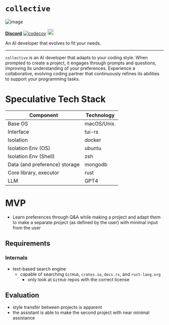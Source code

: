 # `collective`

![image](https://user-images.githubusercontent.com/7644264/232349641-ee3ae8f1-4a4b-4b83-ac8d-b00cda46931d.png)

[**Discord**](https://discord.gg/CzeXcYU8nC)
[![codecov](https://codecov.io/github/getcollective-ai/collective/branch/main/graph/badge.svg?token=C7HBZAAX3B)](https://app.codecov.io/gh/getcollective-ai/collective)
[<img alt="build status" src="https://img.shields.io/github/actions/workflow/status/getcollective-ai/collective/rust-test.yml?branch=main&style=for-the-badge" height="20">](https://github.com/getcollective-ai/collective/actions?query=branch%3Amain)


An AI developer that evolves to fit your needs.

---
`collective` is an AI developer that adapts to your coding style.
When prompted to create a project, it engages through prompts and questions, improving
its understanding of
your preferences. Experience a collaborative, evolving coding partner that continuously refines its abilities to support
your programming tasks.

# Speculative Tech Stack

| Component                     | Technology  |
 |-------------------------------|-------------|
| Base OS                       | macOS/Unix. |
| Interface                     | tui-rs      |
| Isolation                     | docker      |
| Isolation Env (OS)            | ubuntu      |
| Isolation Env (Shell)         | zsh         |
| Data (and preference) storage | mongodb     |
| Core library, executor        | rust        |
| LLM                           | GPT4        |

# MVP

- Learn preferences through Q&A while making a project and
  adapt them to make a separate project (as defined by the user) with minimal input from the user

## Requirements

### Internals

- text-based search engine
    - capable of searching `GitHub`, `crates.io`, `docs.rs`, and `rust-lang.org`
        - only look at `GitHub` repos with the correct license

## Evaluation

- style transfer between projects is apparent
- the assistant is able to make the second project with near minimal assistance
